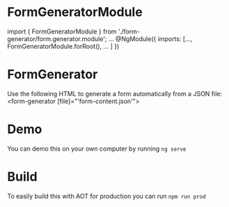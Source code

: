 # FormGeneratorModule

import { FormGeneratorModule } from './form-generator/form.generator.module';
...
@NgModule({
imports: [...,
	FormGeneratorModule.forRoot(),
	...
	]
})

# FormGenerator

Use the following HTML to generate a form automatically from a JSON file:
<form-generator [file]="'form-content.json'"></form-generator>

# Demo
You can demo this on your own computer by running `ng serve`

# Build

To easily build this with AOT for production you can run `npm run prod`